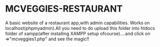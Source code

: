 # MCVEGGIES-RESTAURANT
A basic website of a restaurant app,with admin capabilities. Works on localhost(phpmyadmin).All you need to do upload this folder into htdocs folder of xampp(after installing XAMPP setup ofcourse)....and click on =>"mcveggies1.php" and see the magic!!
